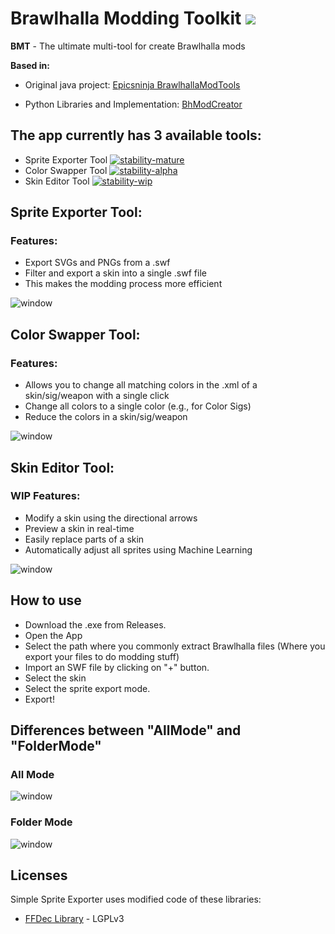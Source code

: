 # Brawlhalla Modding Toolkit <img src="http://ForTheBadge.com/images/badges/made-with-python.svg"/>

**BMT** - The ultimate multi-tool for create Brawlhalla mods

**Based in:**

* Original java project: [Epicsninja BrawlhallaModTools](https://github.com/Epicsninja/BrawlhallaModTools)

* Python Libraries and Implementation: [BhModCreator](https://github.com/Farbigoz/BhModCreator)

## The app currently has 3 available tools:

* Sprite Exporter Tool [![stability-mature](https://img.shields.io/badge/stability-mature-008000.svg)](https://github.com/mkenney/software-guides/blob/master/STABILITY-BADGES.md#mature)
* Color Swapper Tool [![stability-alpha](https://img.shields.io/badge/stability-alpha-f4d03f.svg)](https://github.com/mkenney/software-guides/blob/master/STABILITY-BADGES.md#alpha)
* Skin Editor Tool [![stability-wip](https://img.shields.io/badge/stability-wip-lightgrey.svg)](https://github.com/mkenney/software-guides/blob/master/STABILITY-BADGES.md#work-in-progress)

## Sprite Exporter Tool: 
### Features:
* Export SVGs and PNGs from a .swf
* Filter and export a skin into a single .swf file
* This makes the modding process more efficient
  
![window](https://github.com/LordShadow505/SimpleSpriteExporter-Brawlhalla/blob/main/Wiki/SSE-img.png)

## Color Swapper Tool:
### Features:
* Allows you to change all matching colors in the .xml of a skin/sig/weapon with a single click
* Change all colors to a single color (e.g., for Color Sigs)
* Reduce the colors in a skin/sig/weapon
  
![window](https://github.com/LordShadow505/SimpleSpriteExporter-Brawlhalla/blob/main/Wiki/CST-img.png)

## Skin Editor Tool:
### WIP Features:
* Modify a skin using the directional arrows
* Preview a skin in real-time
* Easily replace parts of a skin
* Automatically adjust all sprites using Machine Learning
  
![window](https://github.com/LordShadow505/SimpleSpriteExporter-Brawlhalla/blob/main/Wiki/SET-img.png)

## How to use

* Download the .exe from Releases.
* Open the App
* Select the path where you commonly extract Brawlhalla files (Where you export your files to do modding stuff)
* Import an SWF file by clicking on "+" button.
* Select the skin 
* Select the sprite export mode.
* Export!  

## Differences between "AllMode" and "FolderMode"
### All Mode
![window](https://github.com/LordShadow505/SimpleSpriteExporter-Brawlhalla/blob/main/Wiki/AllMode.png)
### Folder Mode
![window](https://github.com/LordShadow505/SimpleSpriteExporter-Brawlhalla/blob/main/Wiki/FolderMode.png)

## Licenses

Simple Sprite Exporter uses modified code of these libraries:

* [FFDec Library](https://github.com/jindrapetrik/jpexs-decompiler) - LGPLv3
